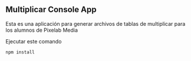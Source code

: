 

## Multiplicar Console App

Esta es una aplicación para generar archivos de tablas de multiplicar para los alumnos de Pixelab Media

Ejecutar este comando

```
npm install
```
